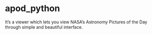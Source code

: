 # apod_python
 It’s a viewer which lets you view NASA’s Astronomy Pictures of the Day through simple and beautiful interface.
